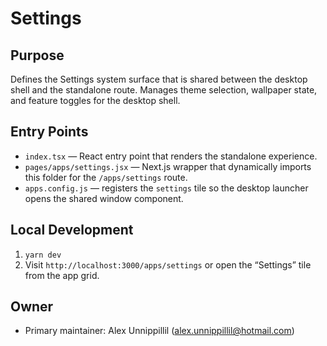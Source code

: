 # Settings

## Purpose
Defines the Settings system surface that is shared between the desktop shell and the standalone route. Manages theme selection, wallpaper state, and feature toggles for the desktop shell.

## Entry Points
- `index.tsx` — React entry point that renders the standalone experience.
- `pages/apps/settings.jsx` — Next.js wrapper that dynamically imports this folder for the `/apps/settings` route.
- `apps.config.js` — registers the `settings` tile so the desktop launcher opens the shared window component.

## Local Development
1. `yarn dev`
2. Visit `http://localhost:3000/apps/settings` or open the “Settings” tile from the app grid.

## Owner
- Primary maintainer: Alex Unnippillil (alex.unnippillil@hotmail.com)
